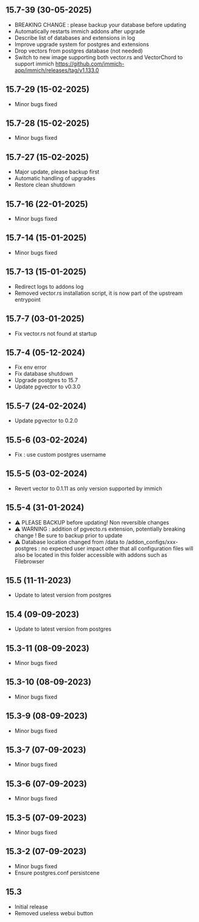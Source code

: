 ## 15.7-39 (30-05-2025)
- BREAKING CHANGE : please backup your database before updating
- Automatically restarts immich addons after upgrade
- Describe list of databases and extensions in log
- Improve upgrade system for postgres and extensions
- Drop vectors from postgres database (not needed)
- Switch to new image supporting both vector.rs and VectorChord to support immich https://github.com/immich-app/immich/releases/tag/v1.133.0

## 15.7-29 (15-02-2025)
- Minor bugs fixed

## 15.7-28 (15-02-2025)
- Minor bugs fixed

## 15.7-27 (15-02-2025)
- Major update, please backup first
- Automatic handling of upgrades
- Restore clean shutdown

## 15.7-16 (22-01-2025)
- Minor bugs fixed

## 15.7-14 (15-01-2025)
- Minor bugs fixed

## 15.7-13 (15-01-2025)
- Redirect logs to addons log
- Removed vector.rs installation script, it is now part of the upstream entrypoint

## 15.7-7 (03-01-2025)
- Fix vector.rs not found at startup

## 15.7-4 (05-12-2024)
- Fix env error
- Fix database shutdown
- Upgrade postgres to 15.7
- Update pgvector to v0.3.0

## 15.5-7 (24-02-2024)

- Update pgvector to 0.2.0

## 15.5-6 (03-02-2024)

- Fix : use custom postgres username

## 15.5-5 (03-02-2024)

- Revert vector to 0.1.11 as only version supported by immich

## 15.5-4 (31-01-2024)

- &#9888; PLEASE BACKUP before updating! Non reversible changes
- &#9888; WARNING : addition of pgvecto.rs extension, potentially breaking change ! Be sure to backup prior to update
- &#9888; Database location changed from /data to /addon_configs/xxx-postgres : no expected user impact other that all configuration files will also be located in this folder accessible with addons such as Filebrowser

## 15.5 (11-11-2023)

- Update to latest version from postgres

## 15.4 (09-09-2023)

- Update to latest version from postgres

## 15.3-11 (08-09-2023)

- Minor bugs fixed

## 15.3-10 (08-09-2023)

- Minor bugs fixed
## 15.3-9 (08-09-2023)

- Minor bugs fixed
## 15.3-7 (07-09-2023)

- Minor bugs fixed
## 15.3-6 (07-09-2023)

- Minor bugs fixed
## 15.3-5 (07-09-2023)

- Minor bugs fixed
## 15.3-2 (07-09-2023)

- Minor bugs fixed
- Ensure postgres.conf persistcene

## 15.3

- Initial release
- Removed useless webui button
